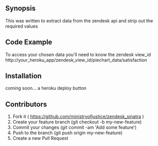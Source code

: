 ## Synopsis

This was written to extract data from the zendesk api and strip out the required values

## Code Example

To access your chosen data you'll need to know the zendesk view_id
http://your_heroku_app/zendesk_view_id/piechart_data/satisfaction

## Installation
coming soon... a heroku deploy button

## Contributors

1. Fork it ( https://github.com/ministryofjustice/zendesk_sinatra )
2. Create your feature branch (git checkout -b my-new-feature)
3. Commit your changes (git commit -am 'Add some feature')
4. Push to the branch (git push origin my-new-feature)
5. Create a new Pull Request

